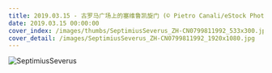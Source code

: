 ```yaml
---
title: 2019.03.15 - 古罗马广场上的塞维鲁凯旋门 (© Pietro Canali/eStock Photo)
date: 2019.03.15 00:00:00
cover_index: /images/thumbs/SeptimiusSeverus_ZH-CN0799811992_533x300.jpg
cover_detail: /images/SeptimiusSeverus_ZH-CN0799811992_1920x1080.jpg
---
```


![SeptimiusSeverus](/images/SeptimiusSeverus_ZH-CN0799811992_1920x1080.jpg)
